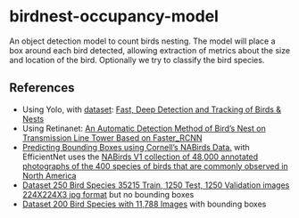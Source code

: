 # birdnest-occupancy-model
An object detection model to count birds nesting. The model will place a box around each bird detected, allowing extraction of metrics about the size and location of the bird. Optionally we try to classify the bird species.

## References
- Using Yolo, with [dataset](http://nameless.cis.udel.edu/data/nests/): [Fast, Deep Detection and Tracking of Birds & Nests](http://vision.cis.udel.edu/pubs/2016/WRS16/fast-deep-detection.pdf)
- Using Retinanet: [An Automatic Detection Method of
Bird’s Nest on Transmission Line
Tower Based on Faster_RCNN](https://ieeexplore.ieee.org/stamp/stamp.jsp?arnumber=9187664)
- [Predicting Bounding Boxes using Cornell’s NABirds Data.](https://towardsdatascience.com/bird-box-1d31bad4c9c7) with EfficientNet uses the [NABirds V1 collection of 48,000 annotated photographs of the 400 species of birds that are commonly observed in North America](https://dl.allaboutbirds.org/nabirds)
- [Dataset 250 Bird Species 35215 Train, 1250 Test, 1250 Validation images 224X224X3 jpg format](https://www.kaggle.com/gpiosenka/100-bird-species) but no bounding boxes
- [Dataset 200 Bird Species with 11,788 Images](https://www.kaggle.com/veeralakrishna/200-bird-species-with-11788-images) with bounding boxes
